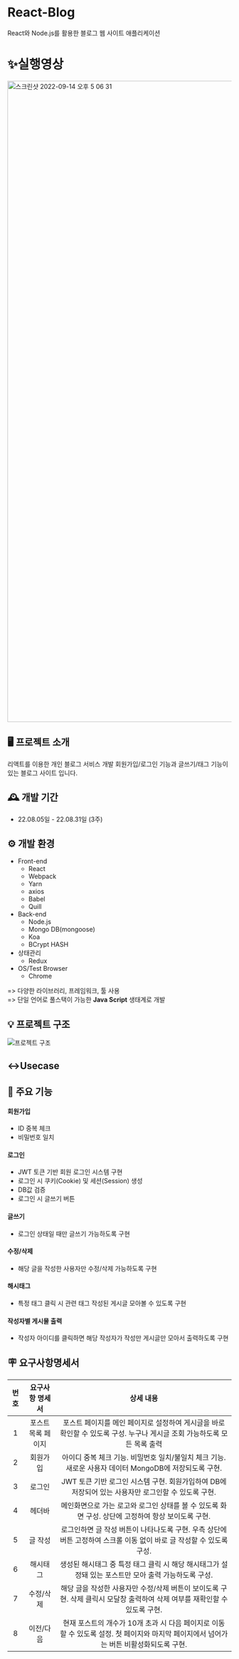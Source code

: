 # React-Blog
React와 Node.js를 활용한 블로그 웹 사이트 애플리케이션

# ✨실행영상
<a href="https://youtu.be/soZUhsGuUjg">
<img width="1440" alt="스크린샷 2022-09-14 오후 5 06 31" src="https://user-images.githubusercontent.com/87863264/190311598-dfc51422-5bdf-45eb-a018-33356c86485b.png">
</a>

## 🖥️ 프로젝트 소개
리액트를 이용한 개인 블로그 서비스 개발
회원가입/로그인 기능과 글쓰기/태그 기능이 있는 블로그 사이트 입니다. 

## 🕰️ 개발 기간
* 22.08.05일 - 22.08.31일 (3주)

## ⚙️ 개발 환경
- Front-end
  - React
  - Webpack
  - Yarn
  - axios
  - Babel
  - Quill
- Back-end
  - Node.js
  - Mongo DB(mongoose)
  - Koa
  - BCrypt HASH
- 상태관리
  - Redux
- OS/Test Browser
  - Chrome

=> 다양한 라이브러리, 프레임워크, 툴 사용<br>
=> 단일 언어로 풀스택이 가능한 **Java Script** 생태계로 개발

## 💡 프로젝트 구조
![프로젝트 구조](https://user-images.githubusercontent.com/87863264/190332460-b24470da-3005-4719-9110-867e374c4aff.png)

## ↔️Usecase

## 📌 주요 기능
#### 회원가입
- ID 중복 체크
- 비밀번호 일치
#### 로그인
- JWT 토큰 기반 회원 로그인 시스템 구현
- 로그인 시 쿠키(Cookie) 및 세션(Session) 생성
- DB값 검증
- 로그인 시 글쓰기 버튼 
#### 글쓰기
- 로그인 상태일 때만 글쓰기 가능하도록 구현
#### 수정/삭제
- 해당 글을 작성한 사용자만 수정/삭제 가능하도록 구현
#### 해시태그
- 특정 태그 클릭 시 관련 태그 작성된 게시글 모아볼 수 있도록 구현
#### 작성자별 게시물 출력
- 작성자 아이디를 클릭하면 해당 작성자가 작성만 게시글만 모아서 출력하도록 구현

## 🪧 요구사항명세서
| **번호** | **요구사항 명세서** |                                                              **상세 내용**                                                              |
|:--------:|:-------------------:|:---------------------------------------------------------------------------------------------------------------------------------------:|
|     1    |  포스트 목록 페이지 | 포스트 페이지를 메인 페이지로 설정하여 게시글을 바로 확인할 수 있도록 구성. 누구나 게시글 조회 가능하도록 모든 목록 출력                |
|     2    |       회원가입      | 아이디 중복 체크 기능. 비밀번호 일치/불일치 체크 기능. 새로운 사용자 데이터 MongoDB에 저장되도록 구현.                                  |
|     3    |        로그인       | JWT 토큰 기반 로그인 시스템 구현. 회원가입하여 DB에 저장되어 있는 사용자만 로그인할 수 있도록 구현.                                     |
|     4    |        헤더바       | 메인화면으로 가는 로고와 로그인 상태를 볼 수 있도록 화면 구성. 상단에 고정하여 항상 보이도록 구현.                                      |
|     5    |       글 작성       | 로그인하면 글 작성 버튼이 나타나도록 구현. 우측 상단에 버튼 고정하여 스크롤 이동 없이 바로 글 작성할 수 있도록 구성.                    |
|     6    |       해시태그      | 생성된 해시태그 중 특정 태그 클릭 시 해당 해시태그가 설정돼 있는 포스트만 모아 출력 가능하도록 구성.                                    |
|     7    |      수정/삭제      | 해당 글을 작성한 사용자만 수정/삭제 버튼이 보이도록 구현. 삭제 클릭시 모달창 출력하여 삭제 여부를 재확인할 수 있도록 구현.              |
|     8    |      이전/다음      | 현재 포스트의 개수가 10개 초과 시 다음 페이지로 이동할 수 있도록 설정. 첫 페이지와 마지막 페이지에서 넘어가는 버튼 비활성화되도록 구현. |
